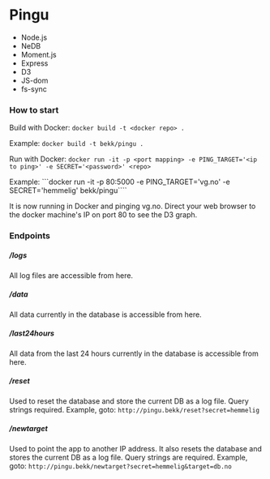 # Pingu

* Node.js
* NeDB
* Moment.js
* Express
* D3
* JS-dom
* fs-sync

### How to start
Build with Docker:
```docker build -t <docker repo> .```
	
Example:
```docker build -t bekk/pingu .```

Run with Docker:
```docker run -it -p <port mapping> -e PING_TARGET='<ip to ping>' -e SECRET='<password>' <repo>```
	
Example:
```docker run -it -p 80:5000 -e PING_TARGET='vg.no' -e SECRET='hemmelig' bekk/pingu````

It is now running in Docker and pinging vg.no. Direct your web browser to the docker machine's IP on port 80 to see the D3 graph.

### Endpoints

##### /logs
All log files are accessible from here.

##### /data
All data currently in the database is accessible from here.

##### /last24hours
All data from the last 24 hours currently in the database is accessible from here.

##### /reset
Used to reset the database and store the current DB as a log file. Query strings required.
Example, goto: ```http://pingu.bekk/reset?secret=hemmelig```
	
##### /newtarget
Used to point the app to another IP address. It also resets the database and stores the current DB as a log file. Query strings are required.
Example, goto: ```http://pingu.bekk/newtarget?secret=hemmelig&target=db.no```